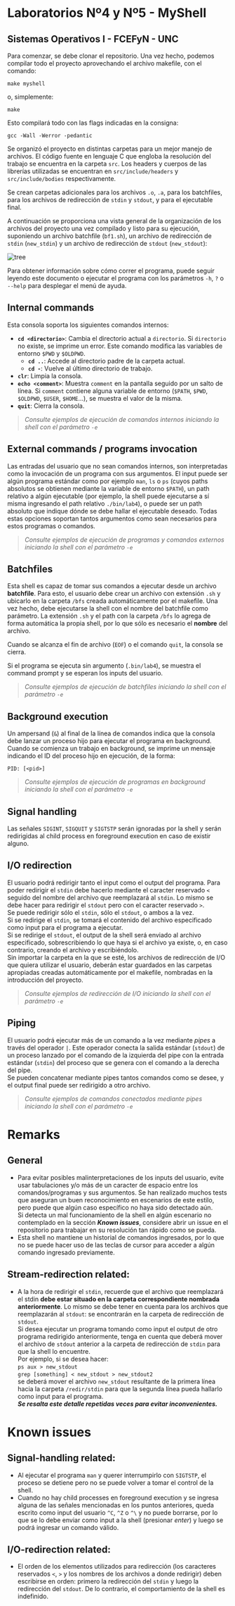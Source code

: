 # Laboratorios Nº4 y Nº5 - MyShell
## Sistemas Operativos I - FCEFyN - UNC

Para comenzar, se debe clonar el repositorio. Una vez hecho, podemos compilar todo el proyecto aprovechando el archivo makefile, con el comando:

`make myshell`

o, simplemente:

`make`

Esto compilará todo con las flags indicadas en la consigna:

`gcc -Wall -Werror -pedantic`

Se organizó el proyecto en distintas carpetas para un mejor manejo de archivos. El código fuente en lenguaje C que engloba la resolución del trabajo se encuentra en la carpeta `src`. Los headers y cuerpos de las librerías utilizadas se encuentran en `src/include/headers` y `src/include/bodies` respectivamente.

Se crean carpetas adicionales para los archivos `.o`, `.a`, para los batchfiles, para los archivos de redirección de `stdin` y `stdout`, y para el ejecutable final.

A continuación se proporciona una vista general de la organización de los archivos del proyecto una vez compilado y listo para su ejecución, suponiendo un archivo batchfile (`bf1.sh`), un archivo de redirección de `stdin` (`new_stdin`) y un archivo de redirección de `stdout` (`new_stdout`):

![tree](https://user-images.githubusercontent.com/66426042/145492464-a1487aec-cb1b-4001-9e5a-fd2d7c77ee93.png)

Para obtener información sobre cómo correr el programa, puede seguir leyendo este documento o ejecutar el programa con los parámetros `-h`, `?` o `--help` para desplegar el menú de ayuda.

## Internal commands
Esta consola soporta los siguientes comandos internos:

- **`cd <directorio>`**: Cambia el directorio actual a `directorio`. Si `directorio` no existe, se imprime un error. Este comando modifica las variables de entorno `$PWD` y  `$OLDPWD`.
    - **`cd ..`**: Accede al directorio padre de la carpeta actual.
    - **`cd -`**: Vuelve al último directorio de trabajo.
- **`clr`**: Limpia la consola.
- **`echo <comment>`**: Muestra `comment` en la pantalla seguido por un salto de línea. Si `comment` contiene alguna variable de entorno (`$PATH`, `$PWD`, `$OLDPWD`, `$USER`, `$HOME`...), se muestra el valor de la misma.
- **`quit`**: Cierra la consola.

> *Consulte ejemplos de ejecución de comandos internos iniciando la shell con el parámetro `-e`*

## External commands / programs invocation
Las entradas del usuario que no sean comandos internos, son interpretadas como la invocación de un programa con sus argumentos. El input puede ser algún programa estándar como por ejemplo `man`, `ls` o `ps` (cuyos paths absolutos se obtienen mediante la variable de entorno `$PATH`), un path relativo a algún ejecutable (por ejemplo, la shell puede ejecutarse a sí misma ingresando el path relativo `./bin/lab4`), o puede ser un path absoluto que indique dónde se debe hallar el ejecutable deseado. Todas estas opciones soportan tantos argumentos como sean necesarios para estos programas o comandos.

> *Consulte ejemplos de ejecución de programas y comandos externos iniciando la shell con el parámetro `-e`*

## Batchfiles
Esta shell es capaz de tomar sus comandos a ejecutar desde un archivo **batchfile**. Para esto, el usuario debe crear un archivo con extensión `.sh` y ubicarlo en la carpeta `/bfs` creada automáticamente por el makefile. Una vez hecho, debe ejecutarse la shell con el nombre del batchfile como parámetro. La extensión `.sh` y el path con la carpeta `/bfs` lo agrega de forma automática la propia shell, por lo que sólo es necesario el **nombre** del archivo.

Cuando se alcanza el fin de archivo (`EOF`) o el comando `quit`, la consola se cierra.

Si el programa se ejecuta sin argumento (`.bin/lab4`), se muestra el command prompt y se esperan los inputs del usuario.

> *Consulte ejemplos de ejecución de batchfiles iniciando la shell con el parámetro `-e`*

## Background execution
Un ampersand (`&`) al final de la línea de comandos indica que la consola debe lanzar un proceso hijo para ejecutar el programa en background.\
Cuando se comienza un trabajo en background, se imprime un mensaje indicando el ID del proceso hijo en ejecución, de la forma:

`PID: [<pid>]`

> *Consulte ejemplos de ejecución de programas en background iniciando la shell con el parámetro `-e`*

## Signal handling
Las señales `SIGINT`, `SIGQUIT` y `SIGTSTP` serán ignoradas por la shell y serán redirigidas al child process en foreground execution en caso de existir alguno.

## I/O redirection
El usuario podrá redirigir tanto el input como el output del programa. Para poder redirigir el `stdin` debe hacerlo mediante el caracter reservado `<` seguido del nombre del archivo que reemplazará al `stdin`. Lo mismo se debe hacer para redirigir el `stdout` pero con el caracter reservado `>`.\
Se puede redirigir sólo el `stdin`, sólo el `stdout`, o ambos a la vez.\
Si se redirige el `stdin`, se tomará el contenido del archivo especificado como input para el programa a ejecutar.\
Si se redirige el `stdout`, el output de la shell será enviado al archivo especificado, sobrescribiendo lo que haya si el archivo ya existe, o, en caso contrario, creando el archivo y escribiéndolo.\
Sin importar la carpeta en la que se esté, los archivos de redirección de I/O que quiera utilizar el usuario, deberán estar guardados en las carpetas apropiadas creadas automáticamente por el makefile, nombradas en la introducción del proyecto.

> *Consulte ejemplos de redirección de I/O iniciando la shell con el parámetro `-e`*

## Piping
El usuario podrá ejecutar más de un comando a la vez mediante *pipes* a través del operador `|`. Este operador conecta la salida estándar (`stdout`) de un proceso lanzado por el comando de la izquierda del pipe con la entrada estándar (`stdin`) del proceso que se genera con el comando a la derecha del pipe.\
Se pueden concatenar mediante pipes tantos comandos como se desee, y el output final puede ser redirigido a otro archivo.

> *Consulte ejemplos de comandos conectados mediante pipes iniciando la shell con el parámetro `-e`*

# Remarks
## General
- Para evitar posibles malinterpretaciones de los inputs del usuario, evite usar tabulaciones y/o más de un caracter de espacio entre los comandos/programas y sus argumentos. Se han realizado muchos tests que aseguran un buen reconocimiento en escenarios de este estilo, pero puede que algún caso específico no haya sido detectado aún.\
Si detecta un mal funcionamiento de la shell en algún escenario no contemplado en la sección ***Known issues***, considere abrir un issue en el repositorio para trabajar en su resolución tan rápido como se pueda.
- Esta shell no mantiene un historial de comandos ingresados, por lo que no se puede hacer uso de las teclas de cursor para acceder a algún comando ingresado previamente.
## Stream-redirection related:
- A la hora de redirigir el `stdin`, recuerde que el archivo que reemplazará el stdin **debe estar situado en la carpeta correspondiente nombrada anteriormente**. Lo mismo se debe tener en cuenta para los archivos que reemplazarán al `stdout`: se encontrarán en la carpeta de redirección de `stdout`.\
Si desea ejecutar un programa tomando como input el output de otro programa redirigido anteriormente, tenga en cuenta que deberá mover el archivo de `stdout` anterior a la carpeta de redirección de `stdin` para que la shell lo encuentre.\
Por ejemplo, si se desea hacer:\
`ps aux > new_stdout`\
`grep [something] < new_stdout > new_stdout2`\
se deberá mover el archivo `new_stdout` resultante de la primera línea hacia la carpeta `/redir/stdin` para que la segunda línea pueda hallarlo como input para el programa.\
***Se resalta este detalle repetidas veces para evitar inconvenientes.***

# Known issues
## Signal-handling related:
- Al ejecutar el programa `man` y querer interrumpirlo con `SIGTSTP`, el proceso se detiene pero no se puede volver a tomar el control de la shell.
- Cuando no hay child processes en foreground execution y se ingresa alguna de las señales mencionadas en los puntos anteriores, queda escrito como input del usuario `^C`, `^Z` o `^\` y no puede borrarse, por lo que se lo debe enviar como input a la shell (presionar *enter*) y luego se podrá ingresar un comando válido.
## I/O-redirection related:
- El orden de los elementos utilizados para redirección (los caracteres reservados `<`, `>` y los nombres de los archivos a donde redirigir) deben escribirse en orden: primero la redirección del `stdin` y luego la redirección del `stdout`. De lo contrario, el comportamiento de la shell es indefinido.
